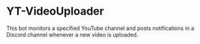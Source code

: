 # YT-VideoUploader
This bot monitors a specified YouTube channel and posts notifications in a Discord channel whenever a new video is uploaded.

